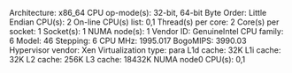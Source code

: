 Architecture:          x86_64
CPU op-mode(s):        32-bit, 64-bit
Byte Order:            Little Endian
CPU(s):                2
On-line CPU(s) list:   0,1
Thread(s) per core:    2
Core(s) per socket:    1
Socket(s):             1
NUMA node(s):          1
Vendor ID:             GenuineIntel
CPU family:            6
Model:                 46
Stepping:              6
CPU MHz:               1995.017
BogoMIPS:              3990.03
Hypervisor vendor:     Xen
Virtualization type:   para
L1d cache:             32K
L1i cache:             32K
L2 cache:              256K
L3 cache:              18432K
NUMA node0 CPU(s):     0,1
